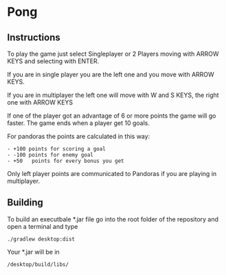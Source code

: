 # Pong

## Instructions

To play the game just select Singleplayer or 2 Players moving with ARROW KEYS and selecting
with ENTER.

If you are in single player you are the left one and you move with ARROW KEYS.

If you are in multiplayer the left one will move with W and S KEYS, the right one with ARROW KEYS

If one of the player got an advantage of 6 or more points the game will go faster.
The game ends when a player get 10 goals.

For pandoras the points are calculated in this way:

	- +100 points for scoring a goal
	- -100 points for enemy goal
	- +50	points for every bonus you get

Only left player points are communicated to Pandoras if you are playing in multiplayer.

## Building
To build an executbale *.jar file go into the root folder of the repository and open a terminal and type

```
./gradlew desktop:dist
```
Your *.jar will be in
 
```
/desktop/build/libs/
```
